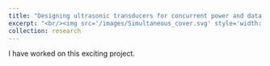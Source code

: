```yaml
---
title: "Designing ultrasonic transducers for concurrent power and data transfer"
excerpt: "<br/><img src='/images/Simultaneous_cover.svg' style='width: 80%'>"
collection: research
---
```


I have worked on this exciting project.
